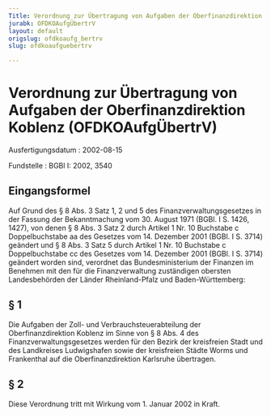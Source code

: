 ```yaml
---
Title: Verordnung zur Übertragung von Aufgaben der Oberfinanzdirektion Koblenz
jurabk: OFDKOAufgÜbertrV
layout: default
origslug: ofdkoaufg_bertrv
slug: ofdkoaufguebertrv

---
```


# Verordnung zur Übertragung von Aufgaben der Oberfinanzdirektion Koblenz (OFDKOAufgÜbertrV)

Ausfertigungsdatum
:   2002-08-15

Fundstelle
:   BGBl I: 2002, 3540



## Eingangsformel

Auf Grund des § 8 Abs. 3 Satz 1, 2 und 5 des Finanzverwaltungsgesetzes
in der Fassung der Bekanntmachung vom 30. August 1971 (BGBl. I S.
1426, 1427), von denen § 8 Abs. 3 Satz 2 durch Artikel 1 Nr. 10
Buchstabe c Doppelbuchstabe aa des Gesetzes vom 14. Dezember 2001
(BGBl. I S. 3714) geändert und § 8 Abs. 3 Satz 5 durch Artikel 1 Nr.
10 Buchstabe c Doppelbuchstabe cc des Gesetzes vom 14. Dezember 2001
(BGBl. I S. 3714) geändert worden sind, verordnet das
Bundesministerium der Finanzen im Benehmen mit den für die
Finanzverwaltung zuständigen obersten Landesbehörden der Länder
Rheinland-Pfalz und Baden-Württemberg:


## § 1

Die Aufgaben der Zoll- und Verbrauchsteuerabteilung der
Oberfinanzdirektion Koblenz im Sinne von § 8 Abs. 4 des
Finanzverwaltungsgesetzes werden für den Bezirk der kreisfreien Stadt
und des Landkreises Ludwigshafen sowie der kreisfreien Städte Worms
und Frankenthal auf die Oberfinanzdirektion Karlsruhe übertragen.


## § 2

Diese Verordnung tritt mit Wirkung vom 1. Januar 2002 in Kraft.

